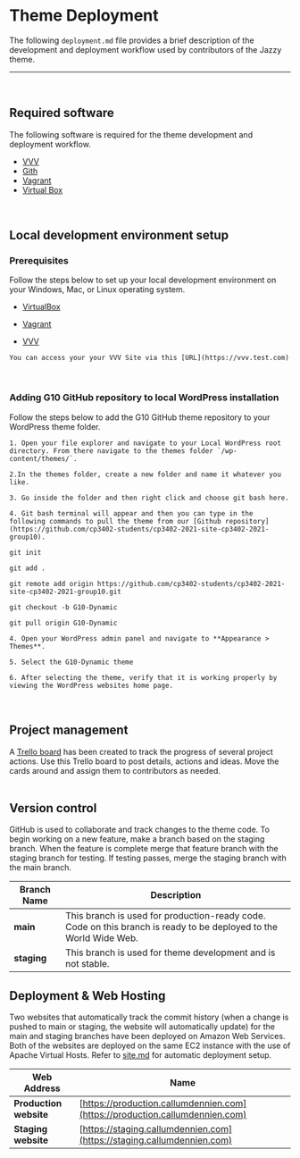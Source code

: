 # Theme Deployment
The following `deployment.md` file provides a brief description of the development and deployment workflow used by contributors of the Jazzy theme.

___

<br>

## Required software
The following software is required for the theme development and deployment workflow.
- [VVV](https://varyingvagrantvagrants.org/)
- [Gith](https://git-scm.com/)
- [Vagrant](https://www.vagrantup.com/)
- [Virtual Box](https://www.virtualbox.org/)

<br>

## Local development environment setup
### Prerequisites
Follow the steps below to set up your local development environment on your Windows, Mac, or Linux operating system.
<br>


* [VirtualBox](https://www.virtualbox.org/)

* [Vagrant](https://www.vagrantup.com/docs/installation)

* [VVV](https://varyingvagrantvagrants.org/docs/en-US/installation/)

```
You can access your your VVV Site via this [URL](https://vvv.test.com)
```


<br>

### Adding G10 GitHub repository to local WordPress installation
Follow the steps below to add the G10 GitHub theme repository to your WordPress theme folder.
<br>
```
1. Open your file explorer and navigate to your Local WordPress root directory. From there navigate to the themes folder `/wp-content/themes/`.

2.In the themes folder, create a new folder and name it whatever you like.

3. Go inside the folder and then right click and choose git bash here.

4. Git bash terminal will appear and then you can type in the following commands to pull the theme from our [Github repository](https://github.com/cp3402-students/cp3402-2021-site-cp3402-2021-group10).

git init

git add .

git remote add origin https://github.com/cp3402-students/cp3402-2021-site-cp3402-2021-group10.git

git checkout -b G10-Dynamic

git pull origin G10-Dynamic

4. Open your WordPress admin panel and navigate to **Appearance > Themes**.

5. Select the G10-Dynamic theme

6. After selecting the theme, verify that it is working properly by viewing the WordPress websites home page.
```

<br>

## Project management
A [Trello board](https://trello.com/invite/b/sOGpE2zM/bf357bb64a6533dd8aebb13b321b3faf/content-managment-group-10) has been created to track the progress of several project actions. Use this Trello board to post details, actions and ideas. Move the cards around and assign them to contributors as needed.<br>
<br>

## Version control
GitHub is used to collaborate and track changes to the theme code. To begin working on a new feature, make a branch based on the staging branch. When the feature is complete merge that feature branch with the staging branch for testing. If testing passes, merge the staging branch with the main branch.<br>


Branch Name | Description
------------|------------
**main** | This branch is used for production-ready code. Code on this branch is ready to be deployed to the World Wide Web.<br>
**staging** | This branch is used for theme development and is not stable.<br>

## Deployment & Web Hosting
Two websites that automatically track the commit history (when a change is pushed to main or staging, the website will automatically update) for the main and staging branches have been deployed on Amazon Web Services. Both of the websites are deployed on the same EC2 instance with the use of Apache Virtual Hosts. Refer to [site.md](site.md) for automatic deployment setup.<br>

Web Address | Name
------------- | -------------
**Production website** | [https://production.callumdennien.com](https://production.callumdennien.com)
**Staging website** | [https://staging.callumdennien.com](https://staging.callumdennien.com)

